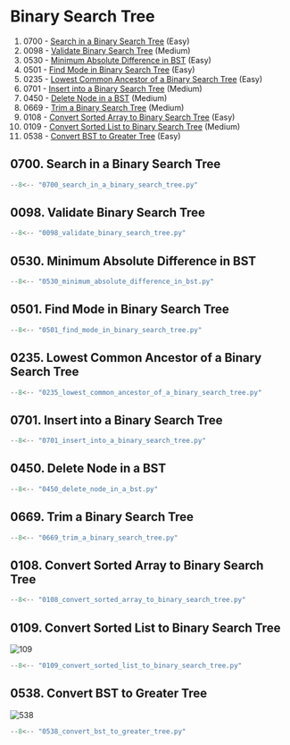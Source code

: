 # Binary Search Tree

1. 0700 - [Search in a Binary Search Tree](https://leetcode.com/problems/search-in-a-binary-search-tree/) (Easy)
2. 0098 - [Validate Binary Search Tree](https://leetcode.com/problems/validate-binary-search-tree/) (Medium)
3. 0530 - [Minimum Absolute Difference in BST](https://leetcode.com/problems/minimum-absolute-difference-in-bst/) (Easy)
4. 0501 - [Find Mode in Binary Search Tree](https://leetcode.com/problems/find-mode-in-binary-search-tree/) (Easy)
5. 0235 - [Lowest Common Ancestor of a Binary Search Tree](https://leetcode.com/problems/lowest-common-ancestor-of-a-binary-search-tree/) (Easy)
6. 0701 - [Insert into a Binary Search Tree](https://leetcode.com/problems/insert-into-a-binary-search-tree/) (Medium)
7. 0450 - [Delete Node in a BST](https://leetcode.com/problems/delete-node-in-a-bst/) (Medium)
8. 0669 - [Trim a Binary Search Tree](https://leetcode.com/problems/trim-a-binary-search-tree/) (Medium)
9. 0108 - [Convert Sorted Array to Binary Search Tree](https://leetcode.com/problems/convert-sorted-array-to-binary-search-tree/) (Easy)
10. 0109 - [Convert Sorted List to Binary Search Tree](https://leetcode.com/problems/convert-sorted-list-to-binary-search-tree/) (Medium)
11. 0538 - [Convert BST to Greater Tree](https://leetcode.com/problems/convert-bst-to-greater-tree/) (Easy)

## 0700. Search in a Binary Search Tree

```python
--8<-- "0700_search_in_a_binary_search_tree.py"
```

## 0098. Validate Binary Search Tree

```python
--8<-- "0098_validate_binary_search_tree.py"
```

## 0530. Minimum Absolute Difference in BST

```python
--8<-- "0530_minimum_absolute_difference_in_bst.py"
```

## 0501. Find Mode in Binary Search Tree

```python
--8<-- "0501_find_mode_in_binary_search_tree.py"
```

## 0235. Lowest Common Ancestor of a Binary Search Tree

```python
--8<-- "0235_lowest_common_ancestor_of_a_binary_search_tree.py"
```

## 0701. Insert into a Binary Search Tree

```python
--8<-- "0701_insert_into_a_binary_search_tree.py"
```

## 0450. Delete Node in a BST

```python
--8<-- "0450_delete_node_in_a_bst.py"
```

## 0669. Trim a Binary Search Tree

```python
--8<-- "0669_trim_a_binary_search_tree.py"
```

## 0108. Convert Sorted Array to Binary Search Tree

```python
--8<-- "0108_convert_sorted_array_to_binary_search_tree.py"
```

## 0109. Convert Sorted List to Binary Search Tree

![109](https://assets.leetcode.com/uploads/2020/08/17/linked.jpg)

```python
--8<-- "0109_convert_sorted_list_to_binary_search_tree.py"
```

## 0538. Convert BST to Greater Tree

![538](https://assets.leetcode.com/uploads/2019/05/02/tree.png)

```python
--8<-- "0538_convert_bst_to_greater_tree.py"
```
